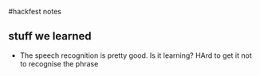 #hackfest notes


## stuff we learned
* The speech recognition is pretty good. Is it learning? HArd to get it not to recognise the phrase

